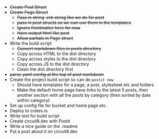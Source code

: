 - ~~Create Post Struct~~
- ~~Create Page Struct~~
  - ~~Pass in string .erb string like we do for post~~
  - ~~pass in post structs so we can use them in the templates~~
  - ~~Ignore frontmatter here for now~~
  - ~~Have output html like post~~
  - ~~Allow partials in Page struct~~
- Write the build script
  - ~~Convert markdown files in posts directory~~
  - Copy across HTML to the dist directory
  - Copy across styles to the dist directory
  - Copy across JS to the dist directory
  - Clean the dist directory first
- ~~parse yaml config at the top of post markdown~~
- Create the project build script so can do `postit new`
  - Should have templates for a page, a post, stylesheet etc and folders
  - Make the default home page have links to the latest 5 posts, then another section with all the posts by category (then sorted by date within category)
- Set up config file for bucket and home page etc.
- Deploy to crates.io
- Write test for build script
- Create circuit8.dev with Postit
- Write a nice guide on the .readme
- Put a post about it on circuit8.dev
